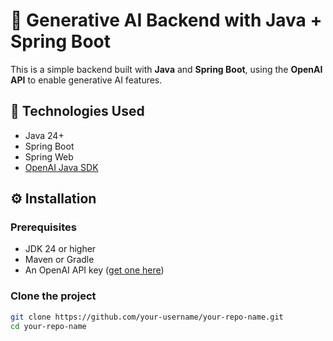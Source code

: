 # 🧠 Generative AI Backend with Java + Spring Boot

This is a simple backend built with **Java** and **Spring Boot**, 
using the **OpenAI API** to enable generative AI features.

## 🚀 Technologies Used

- Java 24+
- Spring Boot
- Spring Web
- [OpenAI Java SDK](https://github.com/TheoKanning/openai-java)

## ⚙️ Installation

### Prerequisites

- JDK 24 or higher
- Maven or Gradle
- An OpenAI API key ([get one here](https://platform.openai.com/account/api-keys))

### Clone the project

```bash
git clone https://github.com/your-username/your-repo-name.git
cd your-repo-name
